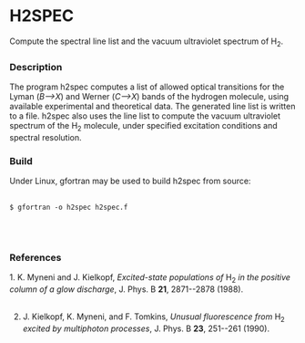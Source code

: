 # H2SPEC
Compute the spectral line list and the vacuum ultraviolet spectrum of 
H<sub>2</sub>.

<h3>Description</h3>
<p>The program h2spec computes a list of allowed optical transitions for
the Lyman (<i>B-->X</i>) and Werner (<i>C-->X</i>) bands of the 
hydrogen molecule, using available experimental and theoretical data. 
The generated line list is written to a file. h2spec also uses the line 
list to compute the vacuum ultraviolet spectrum of the H<sub>2</sub> 
molecule, under specified excitation conditions and spectral resolution.
</p>

<h3>Build</h3>
<p>Under Linux, gfortran may be used to build h2spec from source:<br><br>

	$ gfortran -o h2spec h2spec.f
<br>
<br>

<h3>References</h3>
<p>
1. K. Myneni and J. Kielkopf, <i>Excited-state populations of</i> 
H<sub>2</sub> <i>in the positive column of a glow discharge</i>, 
J. Phys. B <b>21</b>, 2871--2878 (1988).<br><br>

2. J. Kielkopf, K. Myneni, and F. Tomkins, <i>Unusual fluorescence
from</i> H<sub>2</sub> <i>excited by multiphoton processes</i>,
J. Phys. B <b>23</b>, 251--261 (1990).<br><br>
</p>

